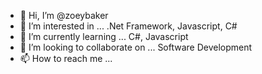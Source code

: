 - 👋 Hi, I’m @zoeybaker
- 👀 I’m interested in ... .Net Framework, Javascript, C#
- 🌱 I’m currently learning ... C#, Javascript
- 💞️ I’m looking to collaborate on ... Software Development
- 📫 How to reach me ... 

<!---
zoeybaker/zoeybaker is a ✨ special ✨ repository because its `README.md` (this file) appears on your GitHub profile.
You can click the Preview link to take a look at your changes.
--->
